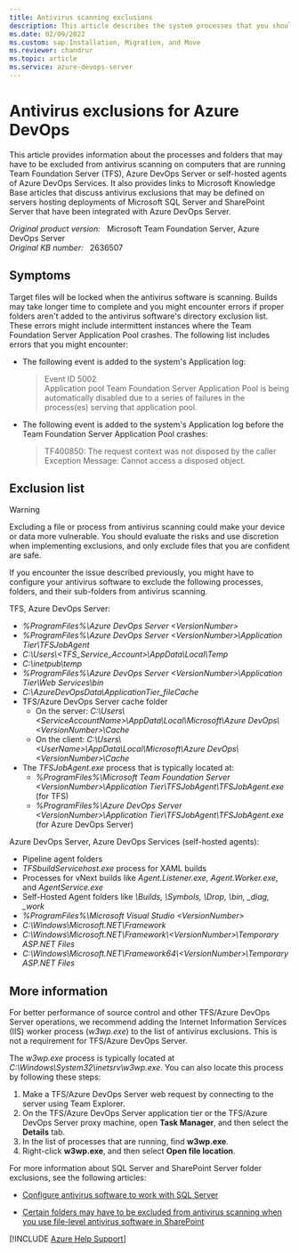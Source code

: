 ```yaml
---
title: Antivirus scanning exclusions
description: This article describes the system processes that you should consider excluding from antivirus scanning on computers that are running Team Foundation Server.
ms.date: 02/09/2022
ms.custom: sap:Installation, Migration, and Move
ms.reviewer: chandrur
ms.topic: article
ms.service: azure-devops-server
---
```

# Antivirus exclusions for Azure DevOps

This article provides information about the processes and folders that may have to be excluded from antivirus scanning on computers that are running Team Foundation Server (TFS), Azure DevOps Server or self-hosted agents of Azure DevOps Services. It also provides links to Microsoft Knowledge Base articles that discuss antivirus exclusions that may be defined on servers hosting deployments of Microsoft SQL Server and SharePoint Server that have been integrated with Azure DevOps Server.

_Original product version:_ &nbsp; Microsoft Team Foundation Server, Azure DevOps Server    
_Original KB number:_ &nbsp; 2636507

## Symptoms

Target files will be locked when the antivirus software is scanning. Builds may take longer time to complete and you might encounter errors if proper folders aren't added to the antivirus software's directory exclusion list. These errors might include intermittent instances where the Team Foundation Server Application Pool crashes. The following list includes errors that you might encounter:

- The following event is added to the system's Application log:

    > Event ID 5002  
      Application pool Team Foundation Server Application Pool is being automatically disabled due to a series of failures in the process(es) serving that application pool.

- The following event is added to the system's Application log before the Team Foundation Server Application Pool crashes:

   > TF400850: The request context was not disposed by the caller  
     Exception Message: Cannot access a disposed object.

## Exclusion list

> [!WARNING]
> Excluding a file or process from antivirus scanning could make your device or data more vulnerable. You should evaluate the risks and use discretion when implementing exclusions, and only exclude files that you are confident are safe.

If you encounter the issue described previously, you might have to configure your antivirus software to exclude the following processes, folders, and their sub-folders from antivirus scanning.

TFS, Azure DevOps Server:

- _%ProgramFiles%\Azure DevOps Server \<VersionNumber\>_
- _%ProgramFiles%\Azure DevOps Server \<VersionNumber\>\Application Tier\TFSJobAgent_
- _C:\Users\\<TFS_Service_Account\>\AppData\Local\Temp_
- _C:\inetpub\temp_
- _%ProgramFiles%\Azure DevOps Server <VersionNumber\>\Application Tier\Web Services\bin_
- _C:\AzureDevOpsData\ApplicationTier\_fileCache_
- TFS/Azure DevOps Server cache folder
  - On the server: _C:\Users\\<ServiceAccountName\>\AppData\Local\Microsoft\Azure DevOps\\<VersionNumber\>\Cache_
  - On the client: _C:\Users\\<UserName\>\AppData\Local\Microsoft\Azure DevOps\\<VersionNumber\>\Cache_
- The _TFSJobAgent.exe_ process that is typically located at:
   - _%ProgramFiles%\Microsoft Team Foundation Server \<VersionNumber\>\Application Tier\TFSJobAgent\TFSJobAgent.exe_ (for TFS)
   - _%ProgramFiles%\Azure DevOps Server \<VersionNumber\>\Application Tier\TFSJobAgent\TFSJobAgent.exe_ (for Azure DevOps Server)

Azure DevOps Server, Azure DevOps Services (self-hosted agents):

- Pipeline agent folders
- _TFSbuildServicehost.exe_ process for XAML builds
- Processes for vNext builds like _Agent.Listener.exe_, _Agent.Worker.exe_, and _AgentService.exe_
- Self-Hosted Agent folders like _\Builds, \Symbols, \Drop, \bin, \_diag, \_work_
- _%ProgramFiles%\Microsoft Visual Studio \<VersionNumber\>_
- _C:\Windows\Microsoft.NET\Framework_
- _C:\Windows\Microsoft.NET\Framework\\<VersionNumber\>\Temporary ASP.NET Files_
- _C:\Windows\Microsoft.NET\Framework64\\<VersionNumber\>\Temporary ASP.NET Files_

## More information

For better performance of source control and other TFS/Azure DevOps Server operations, we recommend adding the Internet Information Services (IIS) worker process (_w3wp.exe_) to the list of antivirus exclusions. This is not a requirement for TFS/Azure DevOps Server.

The _w3wp.exe_ process is typically located at _C:\Windows\System32\inetsrv\w3wp.exe_. You can also locate this process by following these steps:

1. Make a TFS/Azure DevOps Server web request by connecting to the server using Team Explorer.
2. On the TFS/Azure DevOps Server application tier or the TFS/Azure DevOps Server proxy machine, open **Task Manager**, and then select the **Details** tab.
3. In the list of processes that are running, find **w3wp.exe**.
4. Right-click **w3wp.exe**, and then select **Open file location**.

For more information about SQL Server and SharePoint Server folder exclusions, see the following articles:

- [Configure antivirus software to work with SQL Server](../../sql/database-engine/security/antivirus-and-sql-server.md)

- [Certain folders may have to be excluded from antivirus scanning when you use file-level antivirus software in SharePoint](https://support.microsoft.com/office/certain-folders-may-have-to-be-excluded-from-antivirus-scanning-when-you-use-file-level-antivirus-software-in-sharepoint-01cbc532-a24e-4bba-8d67-0b1ed733a3d9)

[!INCLUDE [Azure Help Support](../../includes/azure-help-support.md)]
